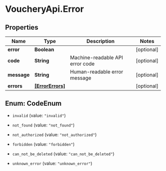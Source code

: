 # VoucheryApi.Error

## Properties

Name | Type | Description | Notes
------------ | ------------- | ------------- | -------------
**error** | **Boolean** |  | [optional] 
**code** | **String** | Machine-readable API error code | [optional] 
**message** | **String** | Human-readable error message | [optional] 
**errors** | [**[ErrorErrors]**](ErrorErrors.md) |  | [optional] 



## Enum: CodeEnum


* `invalid` (value: `"invalid"`)

* `not_found` (value: `"not_found"`)

* `not_authorized` (value: `"not_authorized"`)

* `forbidden` (value: `"forbidden"`)

* `can_not_be_deleted` (value: `"can_not_be_deleted"`)

* `unknown_error` (value: `"unknown_error"`)





